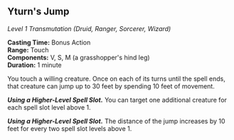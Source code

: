 ## Yturn's Jump
*Level 1 Transmutation (Druid, Ranger, Sorcerer, Wizard)*

**Casting Time:** Bonus Action  
**Range:** Touch  
**Components:** V, S, M (a grasshopper's hind leg)  
**Duration:** 1 minute

You touch a willing creature. Once on each of its turns until the spell ends, that creature can jump up to 30 feet by spending 10 feet of movement.

***Using a Higher-Level Spell Slot.*** You can target one additional creature for each spell slot level above 1.

***Using a Higher-Level Spell Slot.*** The distance of the jump increases by 10 feet for every two spell slot levels above 1.